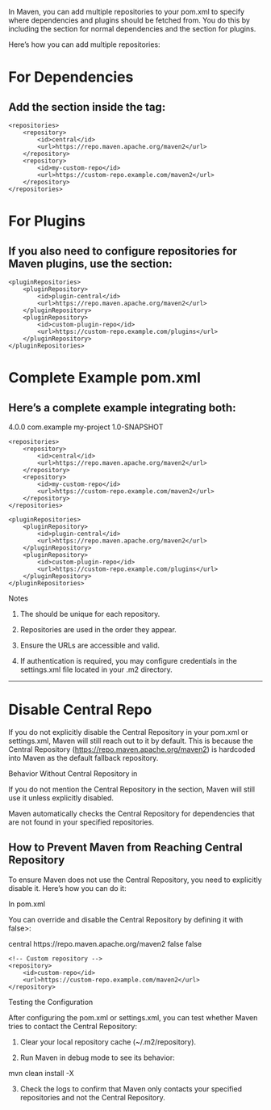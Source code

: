In Maven, you can add multiple repositories to your pom.xml to specify where dependencies and plugins should be fetched from. You do this by including the <repositories> section for normal dependencies and the <pluginRepositories> section for plugins.

Here’s how you can add multiple repositories:

# For Dependencies

## Add the <repositories> section inside the <project> tag:

```
<repositories>
    <repository>
        <id>central</id>
        <url>https://repo.maven.apache.org/maven2</url>
    </repository>
    <repository>
        <id>my-custom-repo</id>
        <url>https://custom-repo.example.com/maven2</url>
    </repository>
</repositories>
```

# For Plugins

## If you also need to configure repositories for Maven plugins, use the <pluginRepositories> section:

```
<pluginRepositories>
    <pluginRepository>
        <id>plugin-central</id>
        <url>https://repo.maven.apache.org/maven2</url>
    </pluginRepository>
    <pluginRepository>
        <id>custom-plugin-repo</id>
        <url>https://custom-repo.example.com/plugins</url>
    </pluginRepository>
</pluginRepositories>
```

# Complete Example pom.xml

## Here’s a complete example integrating both:

<project xmlns="http://maven.apache.org/POM/4.0.0"
         xmlns:xsi="http://www.w3.org/2001/XMLSchema-instance"
         xsi:schemaLocation="http://maven.apache.org/POM/4.0.0 http://maven.apache.org/xsd/maven-4.0.0.xsd">
    <modelVersion>4.0.0</modelVersion>
    <groupId>com.example</groupId>
    <artifactId>my-project</artifactId>
    <version>1.0-SNAPSHOT</version>

    <repositories>
        <repository>
            <id>central</id>
            <url>https://repo.maven.apache.org/maven2</url>
        </repository>
        <repository>
            <id>my-custom-repo</id>
            <url>https://custom-repo.example.com/maven2</url>
        </repository>
    </repositories>

    <pluginRepositories>
        <pluginRepository>
            <id>plugin-central</id>
            <url>https://repo.maven.apache.org/maven2</url>
        </pluginRepository>
        <pluginRepository>
            <id>custom-plugin-repo</id>
            <url>https://custom-repo.example.com/plugins</url>
        </pluginRepository>
    </pluginRepositories>
</project>

Notes

1. The <id> should be unique for each repository.


2. Repositories are used in the order they appear.


3. Ensure the URLs are accessible and valid.


4. If authentication is required, you may configure credentials in the settings.xml file located in your .m2 directory.

---
# Disable Central Repo

If you do not explicitly disable the Central Repository in your pom.xml or settings.xml, Maven will still reach out to it by default. This is because the Central Repository (https://repo.maven.apache.org/maven2) is hardcoded into Maven as the default fallback repository.

Behavior Without Central Repository in <repositories>

If you do not mention the Central Repository in the <repositories> section, Maven will still use it unless explicitly disabled.

Maven automatically checks the Central Repository for dependencies that are not found in your specified repositories.


## How to Prevent Maven from Reaching Central Repository

To ensure Maven does not use the Central Repository, you need to explicitly disable it. Here’s how you can do it:

In pom.xml

You can override and disable the Central Repository by defining it with <enabled>false>:

<repositories>
    <!-- Disable the default Central Repository -->
    <repository>
        <id>central</id>
        <url>https://repo.maven.apache.org/maven2</url>
        <releases>
            <enabled>false</enabled>
        </releases>
        <snapshots>
            <enabled>false</enabled>
        </snapshots>
    </repository>

    <!-- Custom repository -->
    <repository>
        <id>custom-repo</id>
        <url>https://custom-repo.example.com/maven2</url>
    </repository>
</repositories>


Testing the Configuration

After configuring the pom.xml or settings.xml, you can test whether Maven tries to contact the Central Repository:

1. Clear your local repository cache (~/.m2/repository).


2. Run Maven in debug mode to see its behavior:

mvn clean install -X


3. Check the logs to confirm that Maven only contacts your specified repositories and not the Central Repository.






